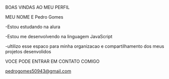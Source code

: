 BOAS VINDAS AO MEU PERFIL

MEU NOME E Pedro Gomes

-Estou estudando na alura 

-Estou me desenvolvendo na linguagem JavaScript

-ultilizo esse espaco para minha organizacao e compartilhamento dos meus projetos desenvolidos

VOCE PODE ENTRAR EM CONTATO COMIGO

pedrogomes50943@gmail.com

